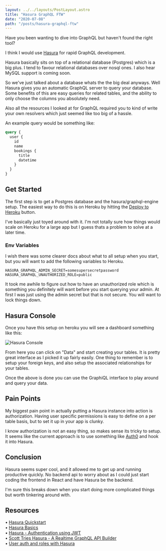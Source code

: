 ```yaml
---
layout: ../../layouts/PostLayout.astro
title: "Hasura GraphQL FTW"
date: "2020-07-08"
path: "/posts/hasura-graphql-ftw"
---
```


Have you been wanting to dive into GraphQL but haven't found the right tool?

I think I would use <a href="https://hasura.io/">Hasura</a> for rapid GraphQL development.

Hasura basically sits on top of a relational database (Postgres) which is a big plus. I tend to favour relational databases over nosql ones. I also hear MySQL support is coming soon.

So we've just talked about a database whats the the big deal anyways. Well Hasura gives you an automatic GraphQL server to query your database. Some benefits of this are easy queries for related tables, and the ability to only choose the columns you absolutely need.

Also all the resources I looked at for GraphQL required you to kind of write your own resolvers which just seemed like too big of a hassle.

An example query would be something like:

```graphql
query {
  user {
    id
    name
    bookings {
      title
      datetime
    }
  }
}
```

## Get Started

The first step is to get a Postgres database and the hasura/graphql-engine setup. The easiest way to do this is on Heroku by hitting the <a href="https://hasura.io/docs/1.0/graphql/manual/guides/deployment/heroku-quickstart.html#deploy-to-heroku">Deploy to Heroku</a> button.

I've basically just toyed around with it. I'm not totally sure how things would scale on Heroku for a large app but I guess thats a problem to solve at a later time.

### Env Variables

I wish there was some clearer docs about what to all setup when you start, but you will want to add the following variables to Heroku.

```
HASURA_GRAPHQL_ADMIN_SECRET=somesupersecretpassword
HASURA_GRAPHQL_UNAUTHORIZED_ROLE=public
```

It took me awhile to figure out how to have an unauthorized role which is something you definitely will want before you start querying your admin. At first I was just using the admin secret but that is not secure. You will want to lock things down.

## Hasura Console

Once you have this setup on heroku you will see a dashboard something like this:

<p><img src="/images/posts/hasura-console.png" alt="Hasura Console"/></p>

From here you can click on "Data" and start creating your tables. It is pretty great interface as I picked it up fairly easily. One thing to remember is to setup your foreign keys, and also setup the associated relationships for your tables.

Once the above is done you can use the GraphiQL interface to play around and query your data.

## Pain Points

My biggest pain point in actually putting a Hasura instance into action is authorization. Having user specific permissions is easy to define on a per table basis, but to set it up in your app is clunky.

I know authorization is not an easy thing, so makes sense its tricky to setup. It seems like the current approach is to use something like <a href="https://auth0.com/">Auth0</a> and hook it into Hasura.

## Conclusion

Hasura seems super cool, and it allowed me to get up and running productive quickly. No backend api to worry about as I could just start coding the frontend in React and have Hasura be the backend.

I'm sure this breaks down when you start doing more complicated things but worth tinkering around with.

## Resources

&bull; <a href="https://hasura.io/docs/1.0/graphql/manual/getting-started/index.html#get-started-from-scratch">Hasura Quickstart</a><br />
&bull; <a href="https://hasura.io/learn/graphql/hasura/introduction/">Hasura Basics</a><br />
&bull; <a href="https://hasura.io/docs/1.0/graphql/manual/auth/authentication/jwt.html">Hasura - Authentication using JWT<a><br />
&bull; <a href="https://www.youtube.com/watch?v=LOWWtldWKYA">Scott Tries Hasura - A Realtime GraphQL API Builder</a><br />
&bull; <a href="https://www.youtube.com/watch?v=2xscUCo4KVs">User auth and roles with Hasura</a>
